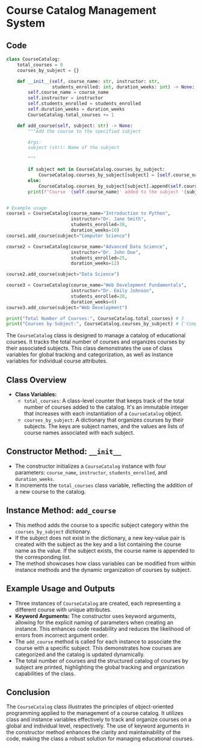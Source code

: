 # Course Catalog Management System

## Code

```python
class CourseCatalog:
    total_courses = 0
    courses_by_subject = {}

    def __init__(self, course_name: str, instructor: str,
                 students_enrolled: int, duration_weeks: int) -> None:
        self.course_name = course_name
        self.instructor = instructor
        self.students_enrolled = students_enrolled
        self.duration_weeks = duration_weeks
        CourseCatalog.total_courses += 1

    def add_course(self, subject: str) -> None:
        """Add the course to the specified subject

        Args:
        subject (str): Name of the subject

        """

        if subject not in CourseCatalog.courses_by_subject:
            CourseCatalog.courses_by_subject[subject] = [self.course_name]
        else:
            CourseCatalog.courses_by_subject[subject].append(self.course_name)
        print(f"Course '{self.course_name}' added to the subject '{subject}'.")


# Example usage
course1 = CourseCatalog(course_name="Introduction to Python",
                        instructor="Dr. Jane Smith",
                        students_enrolled=30,
                        duration_weeks=10)
course1.add_course(subject="Computer Science")

course2 = CourseCatalog(course_name="Advanced Data Science",
                        instructor="Dr. John Doe",
                        students_enrolled=25,
                        duration_weeks=12)

course2.add_course(subject="Data Science")

course3 = CourseCatalog(course_name="Web Development Fundamentals",
                        instructor="Dr. Emily Johnson",
                        students_enrolled=20,
                        duration_weeks=8)
course3.add_course(subject="Web Development")

print("Total Number of Courses:", CourseCatalog.total_courses) # 3
print("Courses by Subject:", CourseCatalog.courses_by_subject) # {'Computer Science': ['Introduction to Python'], 'Data Science': ['Advanced Data Science'], 'Web Development': ['Web Development Fundamentals']}
```

The `CourseCatalog` class is designed to manage a catalog of educational courses. It tracks the total number of courses and organizes courses by their associated subjects. This class demonstrates the use of class variables for global tracking and categorization, as well as instance variables for individual course attributes.

## Class Overview

- **Class Variables:**
  - `total_courses`: A class-level counter that keeps track of the total number of courses added to the catalog. It's an immutable integer that increases with each instantiation of a `CourseCatalog` object.
  - `courses_by_subject`: A dictionary that organizes courses by their subjects. The keys are subject names, and the values are lists of course names associated with each subject.

## Constructor Method: `__init__`

- The constructor initializes a `CourseCatalog` instance with four parameters: `course_name`, `instructor`, `students_enrolled`, and `duration_weeks`.
- It increments the `total_courses` class variable, reflecting the addition of a new course to the catalog.

## Instance Method: `add_course`

- This method adds the course to a specific subject category within the `courses_by_subject` dictionary.
- If the subject does not exist in the dictionary, a new key-value pair is created with the subject as the key and a list containing the course name as the value. If the subject exists, the course name is appended to the corresponding list.
- The method showcases how class variables can be modified from within instance methods and the dynamic organization of courses by subject.

## Example Usage and Outputs

- Three instances of `CourseCatalog` are created, each representing a different course with unique attributes.
- **Keyword Arguments:** The constructor uses keyword arguments, allowing for the explicit naming of parameters when creating an instance. This enhances code readability and reduces the likelihood of errors from incorrect argument order.
- The `add_course` method is called for each instance to associate the course with a specific subject. This demonstrates how courses are categorized and the catalog is updated dynamically.
- The total number of courses and the structured catalog of courses by subject are printed, highlighting the global tracking and organization capabilities of the class.

## Conclusion

The `CourseCatalog` class illustrates the principles of object-oriented programming applied to the management of a course catalog. It utilizes class and instance variables effectively to track and organize courses on a global and individual level, respectively. The use of keyword arguments in the constructor method enhances the clarity and maintainability of the code, making the class a robust solution for managing educational courses.

